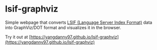 # lsif-graphviz

Simple webpage that converts [LSIF (Language Server Index Format)](https://microsoft.github.io/language-server-protocol/specifications/lsif/0.6.0/specification/) data into GraphViz/DOT format and visualizes it in the browser.

Try it out at [https://yangdanny97.github.io/lsif-graphviz](https://yangdanny97.github.io/lsif-graphviz)